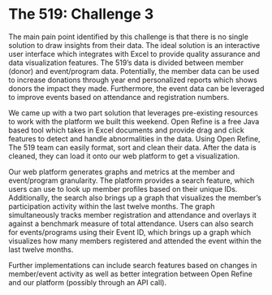 # The 519: Challenge 3 


The main pain point identified by this challenge is that there is no single solution to draw insights from their data. The ideal solution is an interactive user interface which integrates with Excel to provide quality assurance and data visualization features. The 519’s data is divided between member (donor) and event/program data. Potentially, the member data can be used to increase donations through year end personalized reports which shows donors the impact they made. Furthermore, the event data can be leveraged to improve events based on attendance and registration numbers. 


We came up with a two part solution that leverages pre-existing resources to work with the platform we built this weekend. Open Refine is a free Java based tool which takes in Excel documents and provide drag and click features to detect and handle abnormalities in the data. Using Open Refine, The 519 team can easily format, sort and clean their data. After the data is cleaned, they can load it onto our web platform to get a visualization. 


Our web platform generates graphs and metrics at the member and event/program granularity. The platform provides a search feature, which users can use to look up member profiles based on their unique IDs. Additionally, the search also brings up a graph that visualizes the member’s participation activity within the last twelve months. The graph simultaneously tracks member registration and attendance and overlays it against a benchmark measure of total attendance. Users can also search for events/programs using their Event ID, which brings up a graph which visualizes how many members registered and attended the event within the last twelve months.   


Further implementations can include search features based on changes in member/event activity as well as better integration between Open Refine and our platform (possibly through an API call). 

